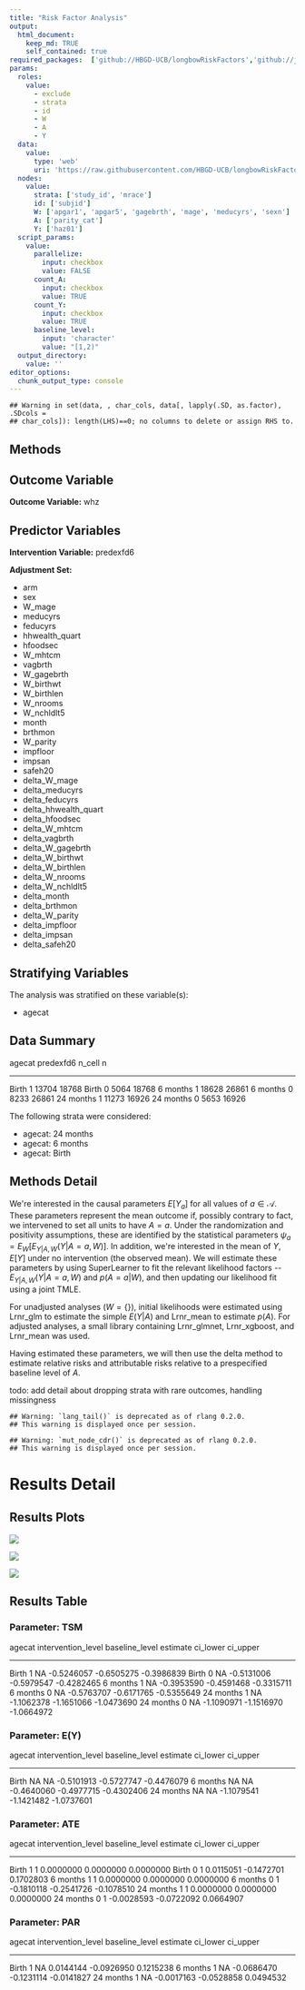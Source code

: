 ```yaml
---
title: "Risk Factor Analysis"
output: 
  html_document:
    keep_md: TRUE
    self_contained: true
required_packages:  ['github://HBGD-UCB/longbowRiskFactors','github://jeremyrcoyle/skimr@vector_types', 'github://tlverse/delayed']
params:
  roles:
    value:
      - exclude
      - strata
      - id
      - W
      - A
      - Y
  data: 
    value: 
      type: 'web'
      uri: 'https://raw.githubusercontent.com/HBGD-UCB/longbowRiskFactors/master/inst/sample_data/birthwt_data.rdata'
  nodes:
    value:
      strata: ['study_id', 'mrace']
      id: ['subjid']
      W: ['apgar1', 'apgar5', 'gagebrth', 'mage', 'meducyrs', 'sexn']
      A: ['parity_cat']
      Y: ['haz01']
  script_params:
    value:
      parallelize:
        input: checkbox
        value: FALSE
      count_A:
        input: checkbox
        value: TRUE
      count_Y:
        input: checkbox
        value: TRUE        
      baseline_level:
        input: 'character'
        value: "[1,2)"
  output_directory:
    value: ''
editor_options: 
  chunk_output_type: console
---
```







```
## Warning in set(data, , char_cols, data[, lapply(.SD, as.factor), .SDcols =
## char_cols]): length(LHS)==0; no columns to delete or assign RHS to.
```

## Methods
## Outcome Variable

**Outcome Variable:** whz

## Predictor Variables

**Intervention Variable:** predexfd6

**Adjustment Set:**

* arm
* sex
* W_mage
* meducyrs
* feducyrs
* hhwealth_quart
* hfoodsec
* W_mhtcm
* vagbrth
* W_gagebrth
* W_birthwt
* W_birthlen
* W_nrooms
* W_nchldlt5
* month
* brthmon
* W_parity
* impfloor
* impsan
* safeh20
* delta_W_mage
* delta_meducyrs
* delta_feducyrs
* delta_hhwealth_quart
* delta_hfoodsec
* delta_W_mhtcm
* delta_vagbrth
* delta_W_gagebrth
* delta_W_birthwt
* delta_W_birthlen
* delta_W_nrooms
* delta_W_nchldlt5
* delta_month
* delta_brthmon
* delta_W_parity
* delta_impfloor
* delta_impsan
* delta_safeh20

## Stratifying Variables

The analysis was stratified on these variable(s):

* agecat

## Data Summary

agecat      predexfd6    n_cell       n
----------  ----------  -------  ------
Birth       1             13704   18768
Birth       0              5064   18768
6 months    1             18628   26861
6 months    0              8233   26861
24 months   1             11273   16926
24 months   0              5653   16926


The following strata were considered:

* agecat: 24 months
* agecat: 6 months
* agecat: Birth



## Methods Detail

We're interested in the causal parameters $E[Y_a]$ for all values of $a \in \mathcal{A}$. These parameters represent the mean outcome if, possibly contrary to fact, we intervened to set all units to have $A=a$. Under the randomization and positivity assumptions, these are identified by the statistical parameters $\psi_a=E_W[E_{Y|A,W}(Y|A=a,W)]$.  In addition, we're interested in the mean of $Y$, $E[Y]$ under no intervention (the observed mean). We will estimate these parameters by using SuperLearner to fit the relevant likelihood factors -- $E_{Y|A,W}(Y|A=a,W)$ and $p(A=a|W)$, and then updating our likelihood fit using a joint TMLE.

For unadjusted analyses ($W=\{\}$), initial likelihoods were estimated using Lrnr_glm to estimate the simple $E(Y|A)$ and Lrnr_mean to estimate $p(A)$. For adjusted analyses, a small library containing Lrnr_glmnet, Lrnr_xgboost, and Lrnr_mean was used.

Having estimated these parameters, we will then use the delta method to estimate relative risks and attributable risks relative to a prespecified baseline level of $A$.

todo: add detail about dropping strata with rare outcomes, handling missingness



```
## Warning: `lang_tail()` is deprecated as of rlang 0.2.0.
## This warning is displayed once per session.
```

```
## Warning: `mut_node_cdr()` is deprecated as of rlang 0.2.0.
## This warning is displayed once per session.
```




# Results Detail

## Results Plots
![](/tmp/df7d66a7-3491-4792-a094-aa94c95d4b31/18051aad-50ee-48c4-b8b3-1f9ef4ab7f5d/REPORT_files/figure-html/plot_tsm-1.png)<!-- -->



![](/tmp/df7d66a7-3491-4792-a094-aa94c95d4b31/18051aad-50ee-48c4-b8b3-1f9ef4ab7f5d/REPORT_files/figure-html/plot_ate-1.png)<!-- -->



![](/tmp/df7d66a7-3491-4792-a094-aa94c95d4b31/18051aad-50ee-48c4-b8b3-1f9ef4ab7f5d/REPORT_files/figure-html/plot_par-1.png)<!-- -->

## Results Table

### Parameter: TSM


agecat      intervention_level   baseline_level      estimate     ci_lower     ci_upper
----------  -------------------  ---------------  -----------  -----------  -----------
Birth       1                    NA                -0.5246057   -0.6505275   -0.3986839
Birth       0                    NA                -0.5131006   -0.5979547   -0.4282465
6 months    1                    NA                -0.3953590   -0.4591468   -0.3315711
6 months    0                    NA                -0.5763707   -0.6171765   -0.5355649
24 months   1                    NA                -1.1062378   -1.1651066   -1.0473690
24 months   0                    NA                -1.1090971   -1.1516970   -1.0664972


### Parameter: E(Y)


agecat      intervention_level   baseline_level      estimate     ci_lower     ci_upper
----------  -------------------  ---------------  -----------  -----------  -----------
Birth       NA                   NA                -0.5101913   -0.5727747   -0.4476079
6 months    NA                   NA                -0.4640060   -0.4977715   -0.4302406
24 months   NA                   NA                -1.1079541   -1.1421482   -1.0737601


### Parameter: ATE


agecat      intervention_level   baseline_level      estimate     ci_lower     ci_upper
----------  -------------------  ---------------  -----------  -----------  -----------
Birth       1                    1                  0.0000000    0.0000000    0.0000000
Birth       0                    1                  0.0115051   -0.1472701    0.1702803
6 months    1                    1                  0.0000000    0.0000000    0.0000000
6 months    0                    1                 -0.1810118   -0.2541726   -0.1078510
24 months   1                    1                  0.0000000    0.0000000    0.0000000
24 months   0                    1                 -0.0028593   -0.0722092    0.0664907


### Parameter: PAR


agecat      intervention_level   baseline_level      estimate     ci_lower     ci_upper
----------  -------------------  ---------------  -----------  -----------  -----------
Birth       1                    NA                 0.0144144   -0.0926950    0.1215238
6 months    1                    NA                -0.0686470   -0.1231114   -0.0141827
24 months   1                    NA                -0.0017163   -0.0528858    0.0494532
